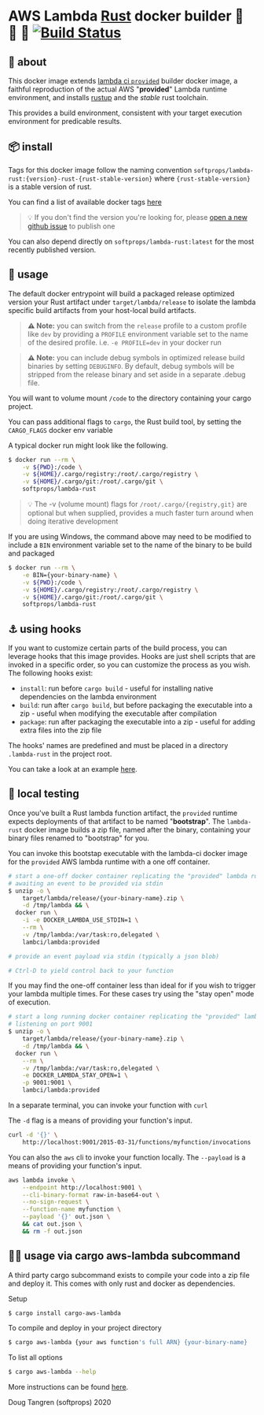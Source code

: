 # AWS Lambda [Rust](https://www.rust-lang.org/) docker builder 🐑 🦀 🐳 [![Build Status](https://github.com/softprops/lambda-rust/workflows/Main/badge.svg)](https://github.com/softprops/lambda-rust/actions)


## 🤔 about

This docker image extends [lambda ci `provided`](https://github.com/lambci/docker-lambda#documentation) builder docker image, a faithful reproduction of the actual AWS "**provided**" Lambda runtime environment,
and installs [rustup](https://rustup.rs/) and the *stable* rust toolchain.

This provides a build environment, consistent with your target execution environment for predicable results.

## 📦 install

Tags for this docker image follow the naming convention `softprops/lambda-rust:{version}-rust-{rust-stable-version}`
where `{rust-stable-version}` is a stable version of rust.

You can find a list of available docker tags [here](https://hub.docker.com/r/softprops/lambda-rust/tags)

> 💡 If you don't find the version you're looking for, please [open a new github issue](https://github.com/softprops/lambda-rust/issues/new?title=I%27m%20looking%20for%20version%20xxx) to publish one

You can also depend directly on `softprops/lambda-rust:latest` for the most recently published version.

## 🤸 usage

The default docker entrypoint will build a packaged release optimized version your Rust artifact under `target/lambda/release` to
isolate the lambda specific build artifacts from your host-local build artifacts.

> **⚠️ Note:** you can switch from the `release` profile to a custom profile like `dev` by providing a `PROFILE` environment variable set to the name of the desired profile. i.e. `-e PROFILE=dev` in your docker run

> **⚠️ Note:** you can include debug symbols in optimized release build binaries by setting `DEBUGINFO`. By default, debug symbols will be stripped from the release binary and set aside in a separate .debug file.

You will want to volume mount `/code` to the directory containing your cargo project.

You can pass additional flags to `cargo`, the Rust build tool, by setting the `CARGO_FLAGS` docker env variable

A typical docker run might look like the following.

```sh
$ docker run --rm \
    -v ${PWD}:/code \
    -v ${HOME}/.cargo/registry:/root/.cargo/registry \
    -v ${HOME}/.cargo/git:/root/.cargo/git \
    softprops/lambda-rust
```

> 💡 The -v (volume mount) flags for `/root/.cargo/{registry,git}` are optional but when supplied, provides a much faster turn around when doing iterative development

If you are using Windows, the command above may need to be modified to include
a `BIN` environment variable set to the name of the binary to be build and packaged

```sh
$ docker run --rm \
    -e BIN={your-binary-name} \
    -v ${PWD}:/code \
    -v ${HOME}/.cargo/registry:/root/.cargo/registry \
    -v ${HOME}/.cargo/git:/root/.cargo/git \
    softprops/lambda-rust
```

## ⚓ using hooks

If you want to customize certain parts of the build process, you can leverage hooks that this image provides.
Hooks are just shell scripts that are invoked in a specific order, so you can customize the process as you wish. The following hooks exist:
* `install`: run before `cargo build` - useful for installing native dependencies on the lambda environment
* `build`: run after `cargo build`, but before packaging the executable into a zip - useful when modifying the executable after compilation
* `package`: run after packaging the executable into a zip - useful for adding extra files into the zip file

The hooks' names are predefined and must be placed in a directory `.lambda-rust` in the project root. 

You can take a look at an example [here](./tests/test-func-with-hooks).

## 🔬 local testing

Once you've built a Rust lambda function artifact, the `provided` runtime expects
deployments of that artifact to be named "**bootstrap**". The `lambda-rust` docker image
builds a zip file, named after the binary, containing your binary files renamed to "bootstrap" for you.

You can invoke this bootstap executable with the lambda-ci docker image for the `provided` AWS lambda runtime with a one off container.

```sh
# start a one-off docker container replicating the "provided" lambda runtime
# awaiting an event to be provided via stdin
$ unzip -o \
    target/lambda/release/{your-binary-name}.zip \
    -d /tmp/lambda && \
  docker run \
    -i -e DOCKER_LAMBDA_USE_STDIN=1 \
    --rm \
    -v /tmp/lambda:/var/task:ro,delegated \
    lambci/lambda:provided

# provide an event payload via stdin (typically a json blob)

# Ctrl-D to yield control back to your function
```

If you may find the one-off container less than ideal for if you wish to trigger your lambda multiple times. For these cases try using the "stay open" mode of execution.

```sh
# start a long running docker container replicating the "provided" lambda runtime
# listening on port 9001
$ unzip -o \
    target/lambda/release/{your-binary-name}.zip \
    -d /tmp/lambda && \
  docker run \
    --rm \
    -v /tmp/lambda:/var/task:ro,delegated \
    -e DOCKER_LAMBDA_STAY_OPEN=1 \
    -p 9001:9001 \
    lambci/lambda:provided
```

In a separate terminal, you can invoke your function with `curl`

The `-d` flag is a means of providing your function's input.

```sh
curl -d '{}' \
    http://localhost:9001/2015-03-31/functions/myfunction/invocations
```

You can also the `aws` cli to invoke your function locally.  The `--payload` is a means of providing your function's input.

```sh
aws lambda invoke \
    --endpoint http://localhost:9001 \
    --cli-binary-format raw-in-base64-out \
    --no-sign-request \
    --function-name myfunction \
    --payload '{}' out.json \
    && cat out.json \
    && rm -f out.json
```

## 🤸🤸 usage via cargo aws-lambda subcommand

A third party cargo subcommand exists to compile your code into a zip file and deploy it. This comes with only
rust and docker as dependencies.

Setup

```sh
$ cargo install cargo-aws-lambda
```

To compile and deploy in your project directory
```sh
$ cargo aws-lambda {your aws function's full ARN} {your-binary-name}
```

To list all options 
```sh
$ cargo aws-lambda --help
```

More instructions can be found [here](https://github.com/vvilhonen/cargo-aws-lambda).


Doug Tangren (softprops) 2020
